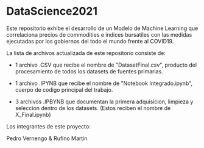 # DataScience2021

Este repositorio exhibe el desarrollo  de un Modelo de Machine Learning que correlaciona precios de commodities e indices bursatiles con las medidas ejecutadas por los gobiernos del todo el mundo frente al COVID19.

La lista de archivos actualizada de este repositorio consiste de:


- 1 archivo .CSV que recibe el nombre de "DatasetFinal.csv", producto del procesamiento de todos los datasets de fuentes primarias. 

- 1 archivo .IPYNB que recibe el nombre de "Notebook Integrado.ipynb", cuerpo de codigo principal del trabajo. 

- 3 archivos .IPBYNB que documentan la primera adquisicion, limpieza y seleccion dentro de los datasets. 
(Estos reciben el nombre de X_Final.ipynb)


Los integrantes de este proyecto: 

Pedro Vernengo & Rufino Martin
